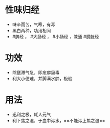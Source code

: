 # 性味归经
- 味辛而苦，气寒，有毒
- 黑白两种，功用相同
- #脾经 ， #大肠经 ， #小肠经 ，兼通 #膀胱经 
# 功效
- 除壅滞气急，即痃癖蛊毒
- 利大小便难，并脚满水肿，极验
# 用法
- 迅利之极，耗人元气
- 利下焦之湿，于血中泻水，==不能泻上焦之湿==